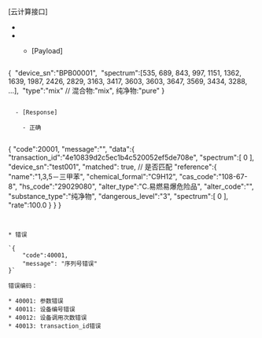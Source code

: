 [云计算接口]

- [POST]: http://collie.lqoptics.com/api/v1/calculate/

- [GET]: http://collie.lqoptics.com/api/v1/calculate/?device_sn="BPB00001"&transaction_id="000123123124"
  - [Payload]

    ```
{
    ​    "device_sn":"BPB00001",
    ​    "spectrum":[535, 689, 843, 997, 1151, 1362, 1639, 1987, 2426, 2829, 3163, 3417, 3603, 3603, 3647, 3569, 3434, 3288, ...],
    ​    "type":"mix" // 混合物:"mix", 纯净物:"pure"
    }
```

  - [Response]

    - 正确


```
{
    "code":20001,
    "message":"",
    "data":{
        "transaction_id":"4e10839d2c5ec1b4c520052ef5de708e",
        "spectrum":[
            0
        ],
        "device_sn":"test001",
        "matched": true,  // 是否匹配
        "reference":{
            "name":"1,3,5－三甲苯",
            "chemical_formal":"C9H12",
            "cas_code":"108-67-8",
            "hs_code":"29029080",
            "alter_type":"C.易燃易爆危险品",
            "alter_code":"",
            "substance_type":"纯净物",
            "dangerous_level":"3",
            "spectrum":[
                0
            ],
            "rate":100.0
        }
    }
}
```


```
    * 错误

    `{
    	"code":40001,
    	"message": "序列号错误"
    }`

    错误编码：

    * 40001: 参数错误
    * 40011: 设备编号错误
    * 40012: 设备调用次数错误
    * 40013: transaction_id错误
```